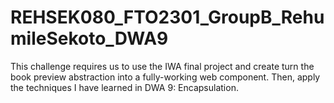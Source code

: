 # REHSEK080_FTO2301_GroupB_RehumileSekoto_DWA9

This challenge requires us to use the IWA final project and 
create turn the book preview abstraction into a fully-working web component. 
Then, apply the techniques I have learned in DWA 9: Encapsulation. 


 